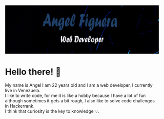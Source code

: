 [![Header](https://raw.githubusercontent.com/angeleraser/angeleraser/main/assets/github-banner.png "Header")](https://github.com/angeleraser)

# Hello there! :wave:
My name is Angel I am 22 years old and I am a web developer, I currently live in Venezuela. <br>
I like to write code, for me it is like a hobby because I have a lot of fun although sometimes it gets a bit rough, I also like to solve code challenges in Hackerrank. <br>
I think that curiosity is the key to knowledge :bulb:.